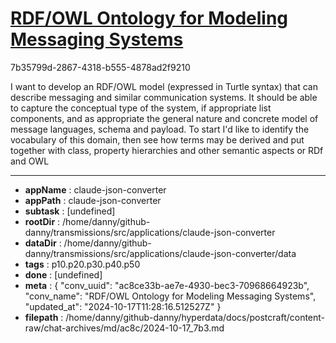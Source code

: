 # [RDF/OWL Ontology for Modeling Messaging Systems](https://claude.ai/chat/ac8ce33b-ae7e-4930-bec3-70968664923b)

7b35799d-2867-4318-b555-4878ad2f9210

I want to develop an RDF/OWL model (expressed in Turtle syntax) that can describe messaging and similar communication systems. It should be able to capture the conceptual type of the system, if appropriate list components, and as appropriate the general nature and concrete model of message languages, schema and payload. To start I'd like to identify the vocabulary of this domain, then see how terms may be derived and put together with class, property hierarchies and other semantic aspects or RDf and OWL

---

* **appName** : claude-json-converter
* **appPath** : claude-json-converter
* **subtask** : [undefined]
* **rootDir** : /home/danny/github-danny/transmissions/src/applications/claude-json-converter
* **dataDir** : /home/danny/github-danny/transmissions/src/applications/claude-json-converter/data
* **tags** : p10.p20.p30.p40.p50
* **done** : [undefined]
* **meta** : {
  "conv_uuid": "ac8ce33b-ae7e-4930-bec3-70968664923b",
  "conv_name": "RDF/OWL Ontology for Modeling Messaging Systems",
  "updated_at": "2024-10-17T11:28:16.512527Z"
}
* **filepath** : /home/danny/github-danny/hyperdata/docs/postcraft/content-raw/chat-archives/md/ac8c/2024-10-17_7b3.md